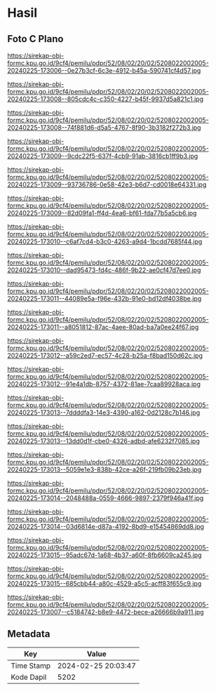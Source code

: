 # Hasil

## Foto C Plano

https://sirekap-obj-formc.kpu.go.id/9cf4/pemilu/pdpr/52/08/02/20/02/5208022002005-20240225-173006--0e27b3cf-6c3e-4912-b45a-590741cf4d57.jpg

https://sirekap-obj-formc.kpu.go.id/9cf4/pemilu/pdpr/52/08/02/20/02/5208022002005-20240225-173008--805cdc4c-c350-4227-b45f-9937d5a821c1.jpg

https://sirekap-obj-formc.kpu.go.id/9cf4/pemilu/pdpr/52/08/02/20/02/5208022002005-20240225-173008--74f881d6-d5a5-4767-8f90-3b3182f272b3.jpg

https://sirekap-obj-formc.kpu.go.id/9cf4/pemilu/pdpr/52/08/02/20/02/5208022002005-20240225-173009--9cdc22f5-637f-4cb9-91ab-3816cb1ff9b3.jpg

https://sirekap-obj-formc.kpu.go.id/9cf4/pemilu/pdpr/52/08/02/20/02/5208022002005-20240225-173009--93736786-0e58-42e3-b6d7-cd0018e64331.jpg

https://sirekap-obj-formc.kpu.go.id/9cf4/pemilu/pdpr/52/08/02/20/02/5208022002005-20240225-173009--82d09fa1-ff4d-4ea6-bf61-fda77b5a5cb6.jpg

https://sirekap-obj-formc.kpu.go.id/9cf4/pemilu/pdpr/52/08/02/20/02/5208022002005-20240225-173010--c6af7cd4-b3c0-4263-a9d4-1bcdd7685f44.jpg

https://sirekap-obj-formc.kpu.go.id/9cf4/pemilu/pdpr/52/08/02/20/02/5208022002005-20240225-173010--dad95473-fd4c-486f-9b22-ae0cf47d7ee0.jpg

https://sirekap-obj-formc.kpu.go.id/9cf4/pemilu/pdpr/52/08/02/20/02/5208022002005-20240225-173011--44089e5a-f96e-432b-91e0-bd12df4038be.jpg

https://sirekap-obj-formc.kpu.go.id/9cf4/pemilu/pdpr/52/08/02/20/02/5208022002005-20240225-173011--a8051812-87ac-4aee-80ad-ba7a0ee24f67.jpg

https://sirekap-obj-formc.kpu.go.id/9cf4/pemilu/pdpr/52/08/02/20/02/5208022002005-20240225-173012--a59c2ed7-ec57-4c28-b25a-f8bad150d62c.jpg

https://sirekap-obj-formc.kpu.go.id/9cf4/pemilu/pdpr/52/08/02/20/02/5208022002005-20240225-173012--91e4a1db-8757-4372-81ae-7caa89928aca.jpg

https://sirekap-obj-formc.kpu.go.id/9cf4/pemilu/pdpr/52/08/02/20/02/5208022002005-20240225-173013--7ddddfa3-14e3-4390-a162-0d2128c7b146.jpg

https://sirekap-obj-formc.kpu.go.id/9cf4/pemilu/pdpr/52/08/02/20/02/5208022002005-20240225-173013--13dd0d1f-cbe0-4326-adbd-afe6232f7085.jpg

https://sirekap-obj-formc.kpu.go.id/9cf4/pemilu/pdpr/52/08/02/20/02/5208022002005-20240225-173013--5059e1e3-838b-42ce-a26f-219fb09b23eb.jpg

https://sirekap-obj-formc.kpu.go.id/9cf4/pemilu/pdpr/52/08/02/20/02/5208022002005-20240225-173014--2048488a-0559-4666-9897-2379f946a41f.jpg

https://sirekap-obj-formc.kpu.go.id/9cf4/pemilu/pdpr/52/08/02/20/02/5208022002005-20240225-173014--03d6814e-d87a-4192-8bd9-e15454869dd8.jpg

https://sirekap-obj-formc.kpu.go.id/9cf4/pemilu/pdpr/52/08/02/20/02/5208022002005-20240225-173015--95adc67d-1a68-4b37-a60f-8fb6609ca245.jpg

https://sirekap-obj-formc.kpu.go.id/9cf4/pemilu/pdpr/52/08/02/20/02/5208022002005-20240225-173015--685cbb44-a80c-4529-a5c5-acff83f655c9.jpg

https://sirekap-obj-formc.kpu.go.id/9cf4/pemilu/pdpr/52/08/02/20/02/5208022002005-20240225-173007--c5184742-b8e9-4472-bece-a26666b9a911.jpg


## Metadata

| Key        | Value               |
| ---------- | ------------------- |
| Time Stamp | 2024-02-25 20:03:47 |
| Kode Dapil | 5202                |



